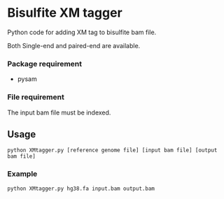 # Bisulfite XM tagger
Python code for adding XM tag to bisulfite bam file.

Both Single-end and paired-end are available.

### Package requirement
+ pysam

### File requirement
The input bam file must be indexed.

## Usage
```
python XMtagger.py [reference genome file] [input bam file] [output bam file]
```

### Example
```
python XMtagger.py hg38.fa input.bam output.bam
```
